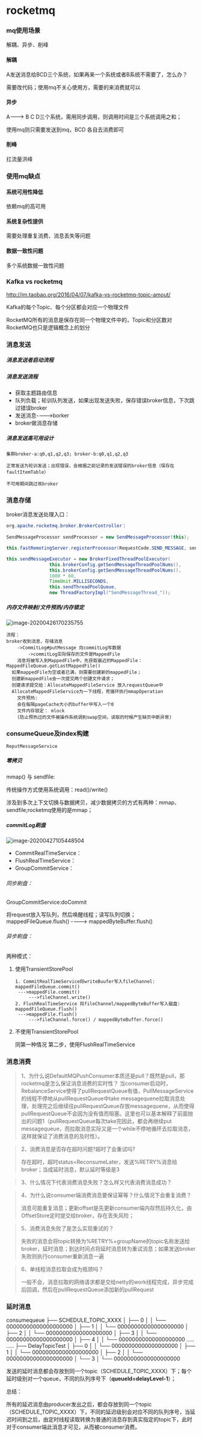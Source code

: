 # rocketmq

### mq使用场景

解耦、异步、削峰

#### 解耦

A发送消息给BCD三个系统，如果再来一个系统或者B系统不需要了，怎么办？

需要改代码；使用mq不关心使用方，需要的来消费就可以

#### 异步

A---> B  C  D三个系统，需用同步调用，则调用时间是三个系统调用之和；

使用mq则只需要发送到mq，BCD 各自去消费即可

#### 削峰

扛流量洪峰



### 使用mq缺点

#### 系统可用性降低

依赖mq的高可用

#### 系统复杂性提供

需要处理重复消费、消息丢失等问题

#### 数据一致性问题

多个系统数据一致性问题



### Kafka vs rocketmq

http://jm.taobao.org/2016/04/07/kafka-vs-rocketmq-topic-amout/

Kafka的每个Topic、每个分区都会对应一个物理文件

RocketMQ所有的消息是保存在同一个物理文件中的，Topic和分区数对RocketMQ也只是逻辑概念上的划分



### 消息发送

##### 消息发送者启动流程

##### 消息发送流程

* 获取主题路由信息
* 队列负载；轮训队列发送，如果出现发送失败，保存错误broker信息，下次跳过错误broker
* 发送消息---->borker
* broker做消息存储

##### 消息发送高可用设计

```
集群broker-a:q0,q1,q2,q3; broker-b:q0,q1,q2,q3

正常发送为轮训发送；出现错误，会根据之前记录的发送错误的broker信息（保存在faultItemTable）

不可用期间跳过改broker
```



### 消息存储

broker消息发送处理入口：

```java
org.apache.rocketmq.broker.BrokerController：
  
SendMessageProcessor sendProcessor = new SendMessageProcessor(this);

this.fastRemotingServer.registerProcessor(RequestCode.SEND_MESSAGE, sendProcessor, this.sendMessageExecutor);

this.sendMessageExecutor = new BrokerFixedThreadPoolExecutor(
                this.brokerConfig.getSendMessageThreadPoolNums(),
                this.brokerConfig.getSendMessageThreadPoolNums(),
                1000 * 60,
                TimeUnit.MILLISECONDS,
                this.sendThreadPoolQueue,
                new ThreadFactoryImpl("SendMessageThread_"));
```

##### 内存文件映射/文件预热/内存锁定

![image-20200426170235755](./image/commitLog物理文件结构.png)

```
流程：
broker收到消息，存储消息
	->CommitLog#putMessage 向commitLog写数据
		->commitLog实际保存的文件是MappedFile
	消息将被写入到MappedFile中，先获取最近的MappedFile：MappedFileQueue.getLastMappedFile()
  如果mappedFile为空或者已满，则需要创建新的mappedFile；
  创建新mappedFile会一次提交两个创建文件请求；
  创建请求提交给：AllocateMappedFileService 放入requestQueue中
  AllocateMappedFileService为一下线程，死循环执行mmapOperation
	文件预热:
	会在每隔pageCache大小的buffer中写入一个0
	文件内存锁定： mlock
	(防止预热过的文件被操作系统调到swap空间，读取的时候产生缺页中断异常)

```



### consumeQueue及index构建

```
ReputMessageService
```



##### 零拷贝

mmap()  与 sendfile:

传统操作方式使用系统调用：read()/write()

涉及到多次上下文切换与数据拷贝，减少数据拷贝的方式有两种：mmap、sendfile;rocketmq使用的是mmap；



##### commitLog刷盘

![image-20200427105448504](./image/commitLog刷盘.png)

- CommitRealTimeService：
- FlushRealTimeService：
- GroupCommitService：

###### 同步刷盘：

GroupCommitService:doCommit

将request放入写队列，然后唤醒线程；读写队列切换； mappedFileQueue.flush() ----> mappedByteBuffer.flush()

###### 异步刷盘：	

两种模式：

1. 使用TransientStorePool

   ```
   1. CommitRealTimeService将writeBuufer写入fileChannel:
   mappedFileQueue.commit()
   	--->mappedFile.commit() 
   		--->fileChannel.write()
   2. FlushRealTimeService 将fileChannel/mappedByteBuffer写入磁盘:
   mappedFileQueue.flush()
   	--->mappedFile.flush()
   		--->fileChannel.force() / mappedByteBuffer.force()
   ```

   

2. 不使用TransientStorePool

   同第一种情况 第二步，使用FlushRealTimeService

   

### 消息消费

> 1、为什么说DefaultMQPushConsumer本质还是pull？既然是pull，那rocketmq是怎么保证消息消费的实时性？
> 当consumer启动时，RebalanceService使得了pullRequestQueue有值，PullMessageService的线程不停地从pullRequestQueue中take messagequene拉取消息处理，处理完之后继续往pullRequestQueue存放messagequene，从而使得pullRequestQueue不会因为没有值而阻塞。这里也可以基本解释了前面抛出的问题1（pullRequestQueue每次take完因此，都会再继续put messagequeue，而拉取消息实际又是一个while不停地循环去拉取消息，这样就保证了消费消息的及时性）。

> 2、消费消息是否存在超时问题?超时了会重试吗?
>
> 存在超时，超时status=ReconsumeLater，发送%RETRY%消息给broker；当成延时消息，默认延时等级是3

> 3、什么情况下代表消费消息失败？怎么样又代表消费消息成功？

> 4、为什么说consumer端消费消息要保证幂等？什么情况下会重复消费？
>
> 消息可能重复消息；更新offset是先更新consumer端内存然后持久化，由OffsetStore定时提交给broker，存在丢失风险；

> 5、消费消息失败了是怎么实现重试的？
>
> 失败的消息会将topic转换为%RETRY%+groupName的topic名称发送给broker，延时消息；到达时间点将延时消息转为重试消息；如果发送broker失败则执行consumer重新消息一遍

> 6、单线程消息拉取会成为瓶颈吗？
>
> 一般不会，消息拉取的网络请求都是交给netty的work线程完成，异步完成后回调，然后在pullRequestQueue添加新的pullRequest



### 延时消息

consumequeue
├── SCHEDULE_TOPIC_XXXX
│  ├── 0
│  │  └── 00000000000000000000
│  ├── 1
│  │  └── 00000000000000000000
│  ├── 2
│  │  └── 00000000000000000000
│  ├── 3
│  │  └── 00000000000000000000
│  ├── 4
│  │  └── 00000000000000000000
    .....
    .....
├── DelayTopicTest
│  ├── 0
│  │  └── 00000000000000000000
│  ├── 1
│  │  └── 00000000000000000000
│  ├── 2
│  │  └── 00000000000000000000
│  └── 3
│      └── 00000000000000000000

发送的延时消息都会存放到同一个topic（SCHEDULE_TOPIC_XXXX）下；每个延时级别对一个queue，不同的队列序号下（**queueId=delayLevel-1**）；

总结：

所有的延迟消息由producer发出之后，都会存放到同一个topic（SCHEDULE_TOPIC_XXXX）下，不同的延迟级别会对应不同的队列序号，当延迟时间到之后，由定时线程读取转换为普通的消息存到真实指定的topic下，此时对于consumer端此消息才可见，从而被consumer消费。



